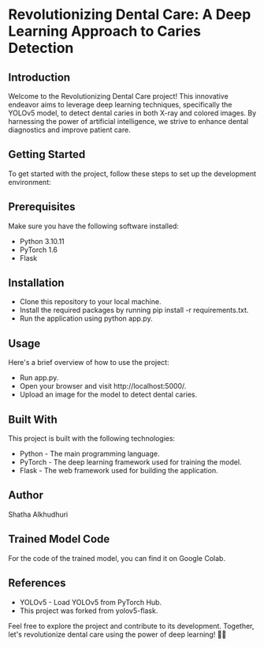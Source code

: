 # Revolutionizing Dental Care: A Deep Learning Approach to Caries Detection 

## Introduction
Welcome to the Revolutionizing Dental Care project! This innovative endeavor aims to leverage deep learning techniques, specifically the YOLOv5 model, to detect dental caries in both X-ray and colored images. By harnessing the power of artificial intelligence, we strive to enhance dental diagnostics and improve patient care.

## Getting Started
To get started with the project, follow these steps to set up the development environment:

## Prerequisites
Make sure you have the following software installed:

* Python 3.10.11
* PyTorch 1.6
* Flask

## Installation
* Clone this repository to your local machine.
* Install the required packages by running pip install -r requirements.txt.
* Run the application using python app.py.

## Usage
Here's a brief overview of how to use the project:

* Run app.py.
* Open your browser and visit http://localhost:5000/.
* Upload an image for the model to detect dental caries.

## Built With
This project is built with the following technologies:

* Python - The main programming language.
* PyTorch - The deep learning framework used for training the model.
* Flask - The web framework used for building the application.

## Author
Shatha Alkhudhuri

## Trained Model Code
For the code of the trained model, you can find it on Google Colab.

## References
* YOLOv5 - Load YOLOv5 from PyTorch Hub.
* This project was forked from yolov5-flask.

Feel free to explore the project and contribute to its development. Together, let's revolutionize dental care using the power of deep learning! 💪🦷
